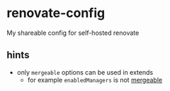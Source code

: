 # renovate-config
My shareable config for self-hosted renovate

## hints

- only `mergeable` options can be used in extends
  - for example `enabledManagers` is not [mergeable](https://docs.renovatebot.com/configuration-options/#enabledmanagers)
